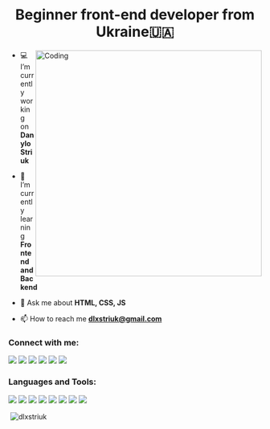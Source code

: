 <h1 align="center">Beginner front-end developer from Ukraine🇺🇦</h1>

<img align="right" alt="Coding" width="450"  src="https://user-images.githubusercontent.com/74038190/225813708-98b745f2-7d22-48cf-9150-083f1b00d6c9.gif"/>

- 💻 I’m currently working on **Danylo Striuk**

- 🌱 I’m currently learning **Frontend and Backend**

- 💬 Ask me about **HTML, CSS, JS**

- 📫 How to reach me **dlxstriuk@gmail.com**

<h3 align="left">Connect with me:</h3>
<p align="left">
  <a href="https://github.com/dlxstriuk" target="blank"><img src="https://skillicons.dev/icons?i=github" /></a>
  <a href="" target="blank"><img src="https://skillicons.dev/icons?i=notion" /></a>
  <a href="" target="blank"><img src="https://skillicons.dev/icons?i=gmail" /></a>
  <a href="" target="blank"><img src="https://skillicons.dev/icons?i=linkedin" /></a>
  <a href="" target="blank"><img src="https://skillicons.dev/icons?i=discord" /></a>
  <a href="" target="blank"><img src="https://skillicons.dev/icons?i=twitter" /></a>
</p>

<h3 align="left">Languages and Tools:</h3>
<p align="left"> 
  <a href="https://skillicons.dev" target="blank"><img src="https://skillicons.dev/icons?i=c" /></a>
  <a href="https://skillicons.dev" target="blank"><img src="https://skillicons.dev/icons?i=cpp" /></a>
  <a href="https://skillicons.dev" target="blank"><img src="https://skillicons.dev/icons?i=swift" /></a>
  <a href="https://skillicons.dev" target="blank"><img src="https://skillicons.dev/icons?i=html" /></a>
  <a href="https://skillicons.dev" target="blank"><img src="https://skillicons.dev/icons?i=css" /></a>
  <a href="https://skillicons.dev" target="blank"><img src="https://skillicons.dev/icons?i=js" /></a>
  <a href="https://skillicons.dev" target="blank"><img src="https://skillicons.dev/icons?i=git" /></a>
  <a href="https://skillicons.dev" target="blank"><img src="https://skillicons.dev/icons?i=vscode" /></a>
</p>

<p>&nbsp;<img align="center" src="https://github-readme-stats.vercel.app/api?username=dlxstriuk&show_icons=true&locale=en&theme=dark" alt="dlxstriuk" /></p>
